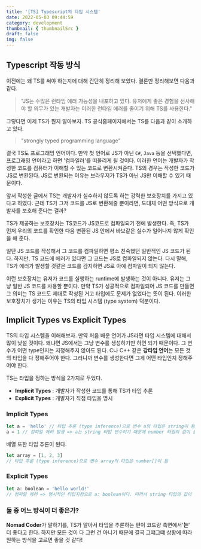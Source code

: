 ```yaml
---
title: '[TS] Typescript의 타입 시스템'
date: 2022-05-03 09:44:59
category: development
thumbnail: { thumbnailSrc }
draft: false
img: false
---
```


## Typescript 작동 방식

이전에는 왜 TS를 써야 하는지에 대해 간단히 정리해 보았다. 결론만 정리해보면 다음과 같다.

> "JS는 수많은 런타임 에러 가능성을 내포하고 있다. 유저에게 좋은 경험을 선사해야 할 의무가 있는 개발자는 이러한 런타임 에러를 줄이기 위해 TS를 사용한다."

그렇다면 이제 TS가 뭔지 알아보자. TS 공식홈페이지에서는 TS를 다음과 같이 소개하고 있다.

> "strongly typed programming language"

결국 TS도 프로그래밍 언어이다. 만약 첫 언어로 JS가 아닌 `C#`, `Java` 등을 선택했다면, 프로그래밍 언어라고 하면 '컴파일러'를 떠올리게 될 것이다. 이러한 언어는 개발자가 작성한 코드를 컴퓨터가 이해할 수 있는 코드로 변환시켜준다. TS의 경우는 작성한 코드가 JS로 변환된다. JS로 변환되는 이유는 브라우저가 TS가 아닌 JS만 이해할 수 있기 때문이다.

앞서 작성한 글에서 TS는 개발자가 실수하지 않도록 하는 강력한 보호장치를 가지고 있다고 하였다. 근데 TS가 그저 코드를 JS로 변환해줄 뿐이라면, 도대체 어떤 방식으로 개발자를 보호해 준다는 걸까?

TS가 제공하는 보호장치는 TS코드가 JS코드로 컴파일되기 전에 발생한다. 즉, TS가 먼저 우리의 코드를 확인한 다음 변환된 JS 안에서 바보같은 실수가 일어나지 않게 확인을 해 준다.

일단 JS 코드를 작성해서 그 코드를 컴파일하면 평소 친숙했던 일반적인 JS 코드가 된다. 하지만, TS 코드에 에러가 있다면 그 코드는 JS로 컴파일되지 않는다. 다시 말해, TS가 에러가 발생할 것같은 코드를 감지하면 JS로 아예 컴파일이 되지 않는다.

이런 보호장치는 유저가 코드를 실행하는 runtime에 발생하는 것이 아니다. 유저는 그냥 일반 JS 코드를 사용할 뿐이다.
만약 TS가 성공적으로 컴파일되어 JS 코드를 만들면 그 의미는 TS 코드도 제대로 작성된 거고 타입에도 문제가 없었다는 뜻이 된다. 이러한 보호장치가 생기는 이유는 TS의 타입 시스템 (type system) 덕분이다.

## Implicit Types vs Explicit Types

TS의 타입 시스템을 이해해보자. 만약 처음 배운 언어가 JS라면 타입 시스템에 대해서 많이 낮설 것이다. 왜냐면 JS에서는 그냥 변수를 생성하기만 하면 되기 때문이다. 그 변수가 어떤 type인지는 지정해주지 않아도 된다. C나 C++ 같은 **강타입 언어**는 모든 것의 타입을 다 정해주어야 한다. 그러니까 변수를 생성한다면 그게 어떤 타입인지 정해주어야 한다.

TS는 타입을 정하는 방식을 2가지로 두었다.

- **Implicit Types** : 개발자가 작성한 코드를 통해 TS가 타입 추론
- **Explicit Types** : 개발자가 직접 타입을 명시

### Implicit Types

```js
let a = 'hello' // 타입 추론 (type inference)으로 변수 a의 타입은 string이 됨
a = 1 // 컴파일 에러 발생 => a는 string 타입 변수이기 때문에 number 타입의 값이 올 수 없음
```

배열 또한 타입 추론이 된다.

```js
let array = [1, 2, 3]
// 타입 추론 (type inference)으로 변수 array의 타입은 number[]이 됨
```

### Explicit Types

```js
let a: boolean = 'hello world!'
// 컴파일 에러 => 명시적인 타입지정으로 a: boolean이다. 따라서 string 타입의 값이 올 수 없다.
```

### 둘 중 어느 방식이 더 좋은가?

**Nomad Coder**가 말하기를, TS가 알아서 타입을 추론하는 편이 코드량 측면에서'**는**' 더 좋다고 한다. 하지만 모든 것이 다 그런 건 아니기 때문에 결국 그떄그떄 상황에 따라 원하는 방식을 고르면 좋을 것 같다!
